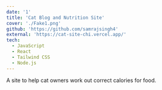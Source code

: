 ```yaml
---
date: '1'
title: 'Cat Blog and Nutrition Site'
cover: './Fake1.png'
github: 'https://github.com/samrajsingh4'
external: 'https://cat-site-chi.vercel.app/'
tech:
  - JavaScript
  - React
  - Tailwind CSS
  - Node.js
---
```


A site to help cat owners work out correct calories for food.
